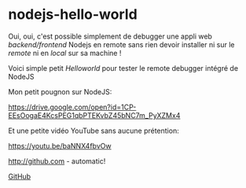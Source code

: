 # nodejs-hello-world

Oui, oui, c'est possible simplement de debugger une appli web *backend/frontend* Nodejs en remote sans rien devoir installer ni sur le *remote* ni en *local* sur sa machine !

Voici simple petit *Helloworld* pour tester le remote debugger intégré de NodeJS

Mon petit pougnon sur NodeJS:

https://drive.google.com/open?id=1CP-EEsOogaE4KcsPEG1qbPTEKvbZ45bNC7m_PyXZMx4

Et une petite vidéo YouTube sans aucune prétention:

https://youtu.be/baNNX4fbvOw

http://github.com - automatic!

[GitHub](http://github.com)


